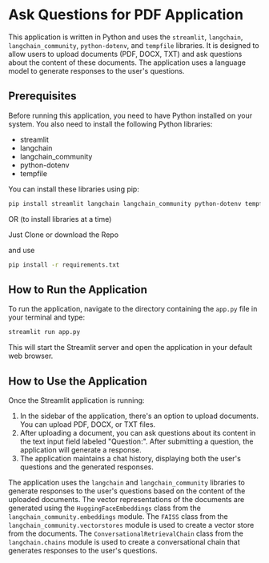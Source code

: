 # Ask Questions for PDF Application

This application is written in Python and uses the `streamlit`, `langchain`, `langchain_community`, `python-dotenv`, and `tempfile` libraries. It is designed to allow users to upload documents (PDF, DOCX, TXT) and ask questions about the content of these documents. The application uses a language model to generate responses to the user's questions.

## Prerequisites

Before running this application, you need to have Python installed on your system. You also need to install the following Python libraries:

- streamlit
- langchain
- langchain_community
- python-dotenv
- tempfile

You can install these libraries using pip:

```bash
pip install streamlit langchain langchain_community python-dotenv tempfile
```

OR (to install libraries at a time)

Just Clone or download the Repo 

and use 
```bash
pip install -r requirements.txt
```

## How to Run the Application

To run the application, navigate to the directory containing the `app.py` file in your terminal and type:

```bash
streamlit run app.py
```

This will start the Streamlit server and open the application in your default web browser.

## How to Use the Application

Once the Streamlit application is running:

1. In the sidebar of the application, there's an option to upload documents. You can upload PDF, DOCX, or TXT files.
2. After uploading a document, you can ask questions about its content in the text input field labeled "Question:". After submitting a question, the application will generate a response.
3. The application maintains a chat history, displaying both the user's questions and the generated responses.

The application uses the `langchain` and `langchain_community` libraries to generate responses to the user's questions based on the content of the uploaded documents. The vector representations of the documents are generated using the `HuggingFaceEmbeddings` class from the `langchain_community.embeddings` module. The `FAISS` class from the `langchain_community.vectorstores` module is used to create a vector store from the documents. The `ConversationalRetrievalChain` class from the `langchain.chains` module is used to create a conversational chain that generates responses to the user's questions.
